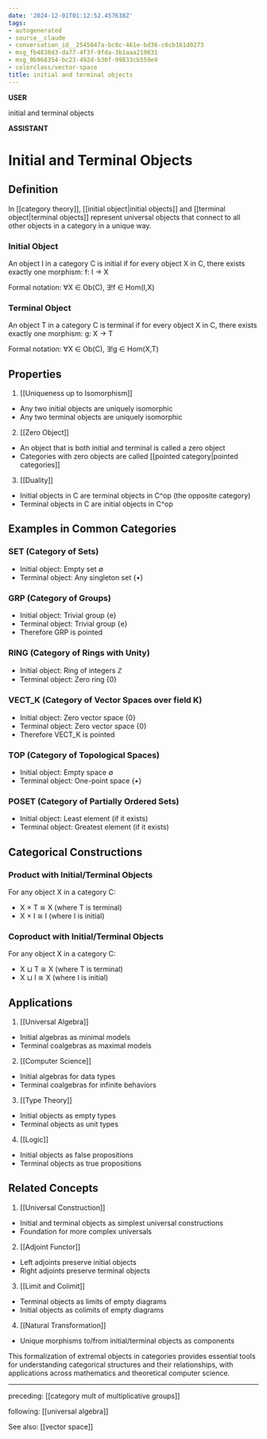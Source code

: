 ```yaml
---
date: '2024-12-01T01:12:52.457638Z'
tags:
- autogenerated
- source__claude
- conversation_id__2545047a-bc8c-461e-bd36-c6cb161d0273
- msg_fb4838d3-da77-4f3f-9fda-3b1aaa219831
- msg_9b968354-bc23-492d-b30f-99833cb559e9
- colorclass/vector-space
title: initial and terminal objects
---
```


**USER**

initial and terminal objects


**ASSISTANT**

# Initial and Terminal Objects

## Definition

In [[category theory]], [[initial object|initial objects]] and [[terminal object|terminal objects]] represent universal objects that connect to all other objects in a category in a unique way.

### Initial Object
An object I in a category C is initial if for every object X in C, there exists exactly one morphism:
f: I → X

Formal notation:
∀X ∈ Ob(C), ∃!f ∈ Hom(I,X)

### Terminal Object
An object T in a category C is terminal if for every object X in C, there exists exactly one morphism:
g: X → T

Formal notation:
∀X ∈ Ob(C), ∃!g ∈ Hom(X,T)

## Properties

1. [[Uniqueness up to Isomorphism]]
- Any two initial objects are uniquely isomorphic
- Any two terminal objects are uniquely isomorphic

2. [[Zero Object]]
- An object that is both initial and terminal is called a zero object
- Categories with zero objects are called [[pointed category|pointed categories]]

3. [[Duality]]
- Initial objects in C are terminal objects in C^op (the opposite category)
- Terminal objects in C are initial objects in C^op

## Examples in Common Categories

### SET (Category of Sets)
- Initial object: Empty set ∅
- Terminal object: Any singleton set {•}

### GRP (Category of Groups)
- Initial object: Trivial group {e}
- Terminal object: Trivial group {e}
- Therefore GRP is pointed

### RING (Category of Rings with Unity)
- Initial object: Ring of integers ℤ
- Terminal object: Zero ring {0}

### VECT_K (Category of Vector Spaces over field K)
- Initial object: Zero vector space {0}
- Terminal object: Zero vector space {0}
- Therefore VECT_K is pointed

### TOP (Category of Topological Spaces)
- Initial object: Empty space ∅
- Terminal object: One-point space {•}

### POSET (Category of Partially Ordered Sets)
- Initial object: Least element (if it exists)
- Terminal object: Greatest element (if it exists)

## Categorical Constructions

### Product with Initial/Terminal Objects
For any object X in a category C:
- X × T ≅ X (where T is terminal)
- X × I ≅ I (where I is initial)

### Coproduct with Initial/Terminal Objects
For any object X in a category C:
- X ⊔ T ≅ X (where T is terminal)
- X ⊔ I ≅ X (where I is initial)

## Applications

1. [[Universal Algebra]]
- Initial algebras as minimal models
- Terminal coalgebras as maximal models

2. [[Computer Science]]
- Initial algebras for data types
- Terminal coalgebras for infinite behaviors

3. [[Type Theory]]
- Initial objects as empty types
- Terminal objects as unit types

4. [[Logic]]
- Initial objects as false propositions
- Terminal objects as true propositions

## Related Concepts

1. [[Universal Construction]]
- Initial and terminal objects as simplest universal constructions
- Foundation for more complex universals

2. [[Adjoint Functor]]
- Left adjoints preserve initial objects
- Right adjoints preserve terminal objects

3. [[Limit and Colimit]]
- Terminal objects as limits of empty diagrams
- Initial objects as colimits of empty diagrams

4. [[Natural Transformation]]
- Unique morphisms to/from initial/terminal objects as components

This formalization of extremal objects in categories provides essential tools for understanding categorical structures and their relationships, with applications across mathematics and theoretical computer science.


---

preceding: [[category mult of multiplicative groups]]  


following: [[universal algebra]]

See also: [[vector space]]